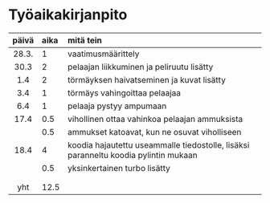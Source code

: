 # Työaikakirjanpito

| päivä | aika | mitä tein  |
| :----:|:-----| :-----|
| 28.3. | 1    | vaatimusmäärittely |
| 30.3  | 2    | pelaajan liikkuminen ja peliruutu lisätty |
| 1.4   | 2    | törmäyksen haivatseminen ja kuvat lisätty |
| 3.4   | 1    | törmäys vahingoittaa pelaajaa |
| 6.4   | 1    | pelaaja pystyy ampumaan |
| 17.4  | 0.5  | vihollinen ottaa vahinkoa pelaajan ammuksista |
|       | 0.5  | ammukset katoavat, kun ne osuvat viholliseen |
| 18.4  | 4    | koodia hajautettu useammalle tiedostolle, lisäksi paranneltu koodia pylintin mukaan |
|       | 0.5  | yksinkertainen turbo lisätty |
|       |      | |
|       |      | |
| yht   | 12.5 | | 
